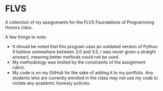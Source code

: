 # FLVS
A collection of my assignments for the FLVS Foundations of Programming Honors class.

A few things to note:
* It should be noted that this program uses an outdated version of Python (I believe somewhere between 3.0 and 3.5, 
I was never given a straight answer), meaning better methods could not be used.
* My methodology was limited by the constraints of the assignment rubric.
* My code is on my GitHub for the sake of adding it to my portfolio. Any students who are currently enrolled in the 
class may not use my code to violate any academic honesty policies. 